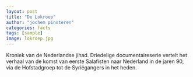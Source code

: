 ```yaml
---
layout: post
title: "De Lokroep"
author: "jochem pinxteren"
categories: facts
tags: [sample]
image: lokroep.jpg
---
```


Kroniek van de Nederlandse jihad. Driedelige documentaireserie vertelt het verhaal van de komst van eerste Salafisten naar Nederland in de jaren 90, via de Hofstadgroep tot de Syriëgangers in het heden.
